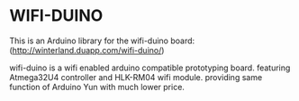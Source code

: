 WIFI-DUINO
==========

This is an Arduino library for the wifi-duino board:(http://winterland.duapp.com/wifi-duino/)

wifi-duino is a wifi enabled arduino compatible prototyping board. featuring Atmega32U4 controller and HLK-RM04 wifi module. providing same function of Arduino Yun with much lower price.
